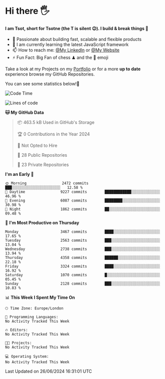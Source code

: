# Hi there :raised_hand_with_fingers_splayed:
#### I am Tsot, short for Tsotne (the T is silent :wink:). I build & break things :space_invader:
- :telescope: Passionate about building fast, scalable and flexible products
- :seedling: I am currently learning the latest JavaScript framework 
- :mailbox: How to reach me: [@My LinkedIn](https://www.linkedin.com/in/tsotne-gvadzabia/) or [@My Website](https://tsotne.co.uk/contact)
- :zap: Fun Fact: Big Fan of chess ♟ and the 👾 emoji

Take a look at my Projects on my [Portfolio](https://tsotne.co.uk/) or for a more **up to date** experience browse my GitHub Repositories.

You can see some statistics below!:space_invader:
<!--START_SECTION:waka-->
![Code Time](http://img.shields.io/badge/Code%20Time-761%20hrs%202%20mins-blue)

![Lines of code](https://img.shields.io/badge/From%20Hello%20World%20I%27ve%20Written-6.6%20million%20lines%20of%20code-blue)

**🐱 My GitHub Data** 

> 📦 463.5 kB Used in GitHub's Storage 
 > 
> 🏆 0 Contributions in the Year 2024
 > 
> 🚫 Not Opted to Hire
 > 
> 📜 28 Public Repositories 
 > 
> 🔑 23 Private Repositories 
 > 
**I'm an Early 🐤** 

```text
🌞 Morning                2472 commits        ███░░░░░░░░░░░░░░░░░░░░░░   12.58 % 
🌆 Daytime                9227 commits        ████████████░░░░░░░░░░░░░   46.96 % 
🌃 Evening                6087 commits        ████████░░░░░░░░░░░░░░░░░   30.98 % 
🌙 Night                  1862 commits        ██░░░░░░░░░░░░░░░░░░░░░░░   09.48 % 
```
📅 **I'm Most Productive on Thursday** 

```text
Monday                   3467 commits        ████░░░░░░░░░░░░░░░░░░░░░   17.65 % 
Tuesday                  2563 commits        ███░░░░░░░░░░░░░░░░░░░░░░   13.04 % 
Wednesday                2738 commits        ███░░░░░░░░░░░░░░░░░░░░░░   13.94 % 
Thursday                 4358 commits        ██████░░░░░░░░░░░░░░░░░░░   22.18 % 
Friday                   3324 commits        ████░░░░░░░░░░░░░░░░░░░░░   16.92 % 
Saturday                 1070 commits        █░░░░░░░░░░░░░░░░░░░░░░░░   05.45 % 
Sunday                   2128 commits        ███░░░░░░░░░░░░░░░░░░░░░░   10.83 % 
```


📊 **This Week I Spent My Time On** 

```text
🕑︎ Time Zone: Europe/London

💬 Programming Languages: 
No Activity Tracked This Week

🔥 Editors: 
No Activity Tracked This Week

🐱‍💻 Projects: 
No Activity Tracked This Week

💻 Operating System: 
No Activity Tracked This Week
```


 Last Updated on 26/06/2024 16:31:01 UTC
<!--END_SECTION:waka-->
